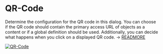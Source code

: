 # QR-Code

Determine the configuration for the QR code in this dialog. You can choose if the QR code should contain the primary access URL of objects as a content or if a global definition should be used. Additionally, you can decide what happens when you click on a displayed QR code. → [READMORE](../../i-doit-pro-add-ons/i-doit-qr-code-printer.md)

[![QR-Code](../../assets/images/en/system-administration/administration/predefined-content/qr-code/1-qc.png)](../../assets/images/en/system-administration/administration/predefined-content/qr-code/1-qc.png)
